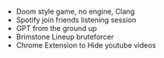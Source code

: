 * Doom style game, no engine, Clang
* Spotify join friends listening session
* GPT from the ground up
* Brimstone Lineup bruteforcer
* Chrome Extension to Hide youtube videos 
